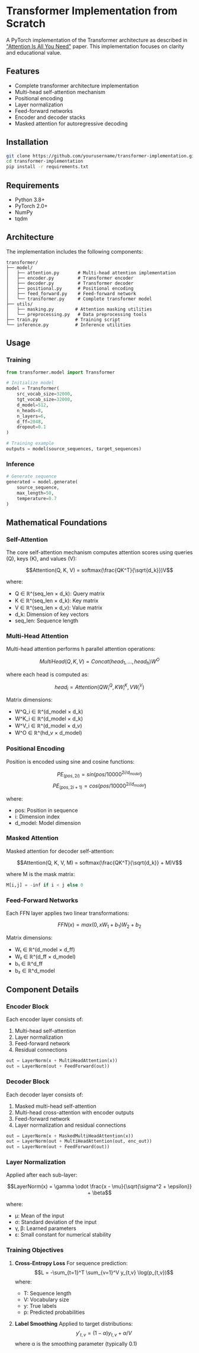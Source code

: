 # Transformer Implementation from Scratch

A PyTorch implementation of the Transformer architecture as described in ["Attention Is All You Need"](https://arxiv.org/abs/1706.03762) paper. This implementation focuses on clarity and educational value.

## Features

- Complete transformer architecture implementation
- Multi-head self-attention mechanism
- Positional encoding
- Layer normalization
- Feed-forward networks
- Encoder and decoder stacks
- Masked attention for autoregressive decoding

## Installation

```bash
git clone https://github.com/yourusername/transformer-implementation.git
cd transformer-implementation
pip install -r requirements.txt
```

## Requirements

- Python 3.8+
- PyTorch 2.0+
- NumPy
- tqdm

## Architecture

The implementation includes the following components:

```
transformer/
├── model/
│   ├── attention.py       # Multi-head attention implementation
│   ├── encoder.py         # Transformer encoder
│   ├── decoder.py         # Transformer decoder
│   ├── positional.py      # Positional encoding
│   ├── feed_forward.py    # Feed-forward network
│   └── transformer.py     # Complete transformer model
├── utils/
│   ├── masking.py        # Attention masking utilities
│   └── preprocessing.py   # Data preprocessing tools
├── train.py              # Training script
└── inference.py          # Inference utilities
```

## Usage

### Training

```python
from transformer.model import Transformer

# Initialize model
model = Transformer(
    src_vocab_size=32000,
    tgt_vocab_size=32000,
    d_model=512,
    n_heads=8,
    n_layers=6,
    d_ff=2048,
    dropout=0.1
)

# Training example
outputs = model(source_sequences, target_sequences)
```

### Inference

```python
# Generate sequence
generated = model.generate(
    source_sequence,
    max_length=50,
    temperature=0.7
)
```

## Mathematical Foundations

### Self-Attention

The core self-attention mechanism computes attention scores using queries (Q), keys (K), and values (V):

$$Attention(Q, K, V) = softmax(\frac{QK^T}{\sqrt{d_k}})V$$

where:
- Q ∈ ℝ^(seq_len × d_k): Query matrix
- K ∈ ℝ^(seq_len × d_k): Key matrix
- V ∈ ℝ^(seq_len × d_v): Value matrix
- d_k: Dimension of key vectors
- seq_len: Sequence length

### Multi-Head Attention

Multi-head attention performs h parallel attention operations:

$$MultiHead(Q, K, V) = Concat(head_1, ..., head_h)W^O$$

where each head is computed as:

$$head_i = Attention(QW^Q_i, KW^K_i, VW^V_i)$$

Matrix dimensions:
- W^Q_i ∈ ℝ^(d_model × d_k)
- W^K_i ∈ ℝ^(d_model × d_k)
- W^V_i ∈ ℝ^(d_model × d_v)
- W^O ∈ ℝ^(hd_v × d_model)

### Positional Encoding
Position is encoded using sine and cosine functions:

$$PE_{(pos,2i)} = sin(pos/10000^{2i/d_{model}})$$
$$PE_{(pos,2i+1)} = cos(pos/10000^{2i/d_{model}})$$

where:
- pos: Position in sequence
- i: Dimension index
- d_model: Model dimension

### Masked Attention

Masked attention for decoder self-attention:

$$Attention(Q, K, V, M) = softmax(\frac{QK^T}{\sqrt{d_k}} + M)V$$

where M is the mask matrix:
```python
M[i,j] = -inf if i < j else 0
```

### Feed-Forward Networks

Each FFN layer applies two linear transformations:

$$FFN(x) = max(0, xW_1 + b_1)W_2 + b_2$$

Matrix dimensions:
- W₁ ∈ ℝ^(d_model × d_ff)
- W₂ ∈ ℝ^(d_ff × d_model)
- b₁ ∈ ℝ^d_ff
- b₂ ∈ ℝ^d_model

## Component Details

### Encoder Block

Each encoder layer consists of:
1. Multi-head self-attention
2. Layer normalization
3. Feed-forward network
4. Residual connections

```python
out = LayerNorm(x + MultiHeadAttention(x))
out = LayerNorm(out + FeedForward(out))
```

### Decoder Block

Each decoder layer consists of:
1. Masked multi-head self-attention
2. Multi-head cross-attention with encoder outputs
3. Feed-forward network
4. Layer normalization and residual connections

```python
out = LayerNorm(x + MaskedMultiHeadAttention(x))
out = LayerNorm(out + MultiHeadAttention(out, enc_out))
out = LayerNorm(out + FeedForward(out))
```

### Layer Normalization

Applied after each sub-layer:

$$LayerNorm(x) = \gamma \odot \frac{x - \mu}{\sqrt{\sigma^2 + \epsilon}} + \beta$$

where:
- μ: Mean of the input
- σ: Standard deviation of the input
- γ, β: Learned parameters
- ε: Small constant for numerical stability

### Training Objectives

1. **Cross-Entropy Loss**
   For sequence prediction:
   $$L = -\sum_{t=1}^T \sum_{v=1}^V y_{t,v} \log(p_{t,v})$$
   where:
   - T: Sequence length
   - V: Vocabulary size
   - y: True labels
   - p: Predicted probabilities

2. **Label Smoothing**
   Applied to target distributions:
   $$y'_{t,v} = (1-\alpha)y_{t,v} + \alpha/V$$
   where α is the smoothing parameter (typically 0.1)
